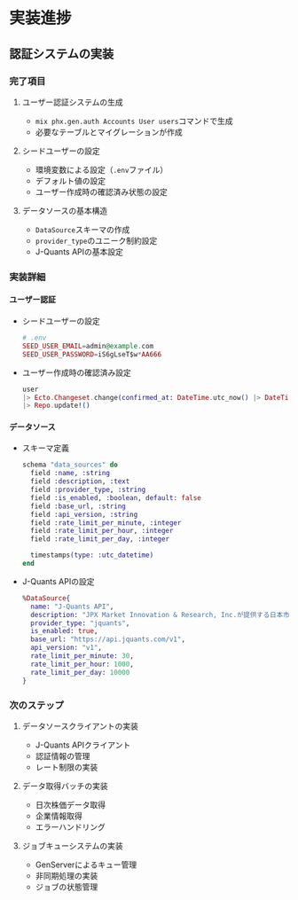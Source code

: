 # 実装進捗

## 認証システムの実装

### 完了項目
1. ユーザー認証システムの生成
   - `mix phx.gen.auth Accounts User users`コマンドで生成
   - 必要なテーブルとマイグレーションが作成

2. シードユーザーの設定
   - 環境変数による設定（`.env`ファイル）
   - デフォルト値の設定
   - ユーザー作成時の確認済み状態の設定

3. データソースの基本構造
   - `DataSource`スキーマの作成
   - `provider_type`のユニーク制約設定
   - J-Quants APIの基本設定

### 実装詳細

#### ユーザー認証
- シードユーザーの設定
  ```elixir
  # .env
  SEED_USER_EMAIL=admin@example.com
  SEED_USER_PASSWORD=iS6gLseT$w*AA666
  ```
- ユーザー作成時の確認済み設定
  ```elixir
  user
  |> Ecto.Changeset.change(confirmed_at: DateTime.utc_now() |> DateTime.truncate(:second))
  |> Repo.update!()
  ```

#### データソース
- スキーマ定義
  ```elixir
  schema "data_sources" do
    field :name, :string
    field :description, :text
    field :provider_type, :string
    field :is_enabled, :boolean, default: false
    field :base_url, :string
    field :api_version, :string
    field :rate_limit_per_minute, :integer
    field :rate_limit_per_hour, :integer
    field :rate_limit_per_day, :integer

    timestamps(type: :utc_datetime)
  end
  ```
- J-Quants APIの設定
  ```elixir
  %DataSource{
    name: "J-Quants API",
    description: "JPX Market Innovation & Research, Inc.が提供する日本市場の金融データAPI",
    provider_type: "jquants",
    is_enabled: true,
    base_url: "https://api.jquants.com/v1",
    api_version: "v1",
    rate_limit_per_minute: 30,
    rate_limit_per_hour: 1000,
    rate_limit_per_day: 10000
  }
  ```

### 次のステップ
1. データソースクライアントの実装
   - J-Quants APIクライアント
   - 認証情報の管理
   - レート制限の実装

2. データ取得バッチの実装
   - 日次株価データ取得
   - 企業情報取得
   - エラーハンドリング

3. ジョブキューシステムの実装
   - GenServerによるキュー管理
   - 非同期処理の実装
   - ジョブの状態管理 
